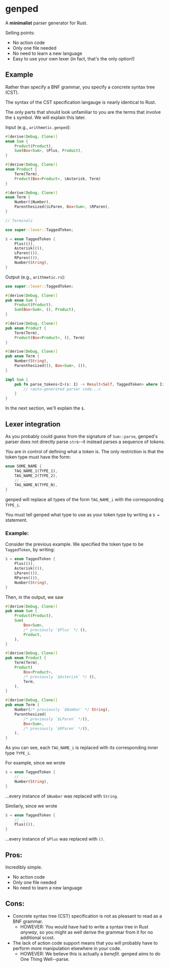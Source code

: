# genped

A **minimalist** parser generator for Rust.

Selling points:

- No action code
- Only one file needed
- No need to learn a new language
- Easy to use your own lexer (in fact, that's the only option!)

## Example

Rather than specify a BNF grammar, you specify
a concrete syntax tree (CST).

The syntax of the CST specification langauge
is nearly identical to Rust.

The only parts that should look unfamiliar to you
are the terms that involve the `$` symbol.
We will explain this later.

Input (e.g., `arithmetic.genped`):

```rust
#[derive(Debug, Clone)]
enum Sum {
    Product(Product),
    Sum(Box<Sum>, $Plus, Product),
}

#[derive(Debug, Clone)]
enum Product {
    Term(Term),
    Product(Box<Product>, $Asterisk, Term)
}

#[derive(Debug, Clone)]
enum Term {
    Number($Number),
    Parenthesized($LParen, Box<Sum>, $RParen),
}

// Terminals

use super::lexer::TaggedToken;

$ = enum TaggedToken {
    Plus(()),
    Asterisk(()),
    LParen(()),
    RParen(()),
    Number(String),
}
```

Output (e.g., `arithmetic.rs`):

```rust
use super::lexer::TaggedToken;

#[derive(Debug, Clone)]
pub enum Sum {
    Product(Product),
    Sum(Box<Sum>, (), Product),
}

#[derive(Debug, Clone)]
pub enum Product {
    Term(Term),
    Product(Box<Product>, (), Term)
}

#[derive(Debug, Clone)]
pub enum Term {
    Number(String),
    Parenthesized((), Box<Sum>, ()),
}

impl Sum {
    pub fn parse_tokens<I>(s: I) -> Result<Self, TaggedToken> where I: IntoIterator<Item = TaggedToken> {
        // <auto-generated parser code...>
    }
}
```

In the next section, we'll explain the `$`.

## Lexer integration

As you probably could guess from the signature
of `Sum::parse`, genped's parser does not directly parse `str`s--it instead parses a sequence of
_tokens_.

_You_ are in control of defining what a token is.
The only restriction is that the token type must have the form:

```rust
enum SOME_NAME {
    TAG_NAME_1(TYPE_1),
    TAG_NAME_2(TYPE_2),
    // ...
    TAG_NAME_N(TYPE_N),
}
```

genped will replace all types of the form
`TAG_NAME_i` with the corresponding `TYPE_i`.

You must tell genped what type to use as your
token type by writing a `$ =` statement.

### Example:

Consider the previous example.
We specified the token type to be `TaggedToken`,
by writing:

```rust
$ = enum TaggedToken {
    Plus(()),
    Asterisk(()),
    LParen(()),
    RParen(()),
    Number(String),
}
```

Then, in the output, we saw

```rust
#[derive(Debug, Clone)]
pub enum Sum {
    Product(Product),
    Sum(
        Box<Sum>,
        /* previously `$Plus` */ (),
        Product,
    ),
}

#[derive(Debug, Clone)]
pub enum Product {
    Term(Term),
    Product(
        Box<Product>,
        /* previously `$Asterisk` */ (),
        Term,
    ),
}

#[derive(Debug, Clone)]
pub enum Term {
    Number(/* previously `$Number` */ String),
    Parenthesized(
        /* previously `$LParen` */(),
        Box<Sum>,
        /* previously `$RParen` */(),
    ),
}
```

As you can see, each `TAG_NAME_i` is replaced
with its corresponding inner type `TYPE_i`.

For example, since we wrote

```rust
$ = enum TaggedToken {
    // ...
    Number(String),
}
```

...every instance of `$Number` was replaced with `String`.

Similarly, since we wrote

```rust
$ = enum TaggedToken {
    // ...
    Plus(()),
}
```

...every instance of `$Plus` was replaced with `()`.

## Pros:

Incredibly simple.

- No action code
- Only one file needed
- No need to learn a new language

## Cons:

- Concrete syntax tree (CST) specification
  is not as pleasant to read as a BNF grammar.
  - HOWEVER: You would have had to write a
    syntax tree in Rust _anyway_, so you
    might as well derive the grammar from it
    for no additional scost.
- The lack of action code support means that
  you will probably have to perform more
  manipulation elsewhere in your code.
  - HOWEVER: We believe this is actually a
    _benefit_. genped aims to do One Thing Well--parse.
